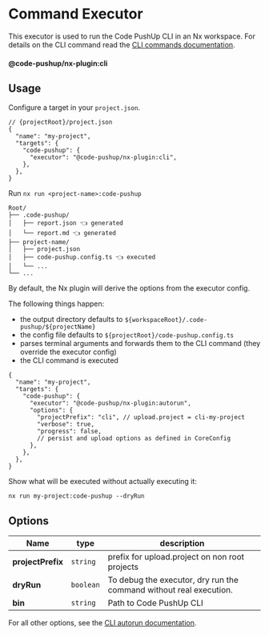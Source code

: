 # Command Executor

This executor is used to run the Code PushUp CLI in an Nx workspace.
For details on the CLI command read the [CLI commands documentation](https://github.com/code-pushup/cli/blob/main/packages/cli/README.md#commands).

#### @code-pushup/nx-plugin:cli

## Usage

Configure a target in your `project.json`.

```jsonc
// {projectRoot}/project.json
{
  "name": "my-project",
  "targets": {
    "code-pushup": {
      "executor": "@code-pushup/nx-plugin:cli",
    },
  },
}
```

Run
`nx run <project-name>:code-pushup`

```text
Root/
├── .code-pushup/
│   ├── report.json 👈 generated
│   └── report.md 👈 generated
├── project-name/
│   ├── project.json
│   ├── code-pushup.config.ts 👈 executed
│   └── ...
└── ...
```

By default, the Nx plugin will derive the options from the executor config.

The following things happen:

- the output directory defaults to `${workspaceRoot}/.code-pushup/${projectName}`
- the config file defaults to `${projectRoot}/code-pushup.config.ts`
- parses terminal arguments and forwards them to the CLI command (they override the executor config)
- the CLI command is executed

```jsonc
{
  "name": "my-project",
  "targets": {
    "code-pushup": {
      "executor": "@code-pushup/nx-plugin:autorun",
      "options": {
        "projectPrefix": "cli", // upload.project = cli-my-project
        "verbose": true,
        "progress": false,
        // persist and upload options as defined in CoreConfig
      },
    },
  },
}
```

Show what will be executed without actually executing it:

`nx run my-project:code-pushup --dryRun`

## Options

| Name              | type      | description                                                        |
| ----------------- | --------- | ------------------------------------------------------------------ |
| **projectPrefix** | `string`  | prefix for upload.project on non root projects                     |
| **dryRun**        | `boolean` | To debug the executor, dry run the command without real execution. |
| **bin**           | `string`  | Path to Code PushUp CLI                                            |

For all other options, see the [CLI autorun documentation](../../../../cli/README.md#autorun-command).
